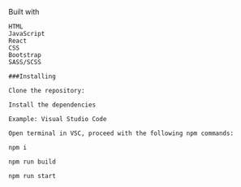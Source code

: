 Built with

    HTML
    JavaScript
    React
    CSS
    Bootstrap
    SASS/SCSS

    ###Installing

    Clone the repository:

    Install the dependencies

    Example: Visual Studio Code

    Open terminal in VSC, proceed with the following npm commands:

    npm i

    npm run build

    npm run start










